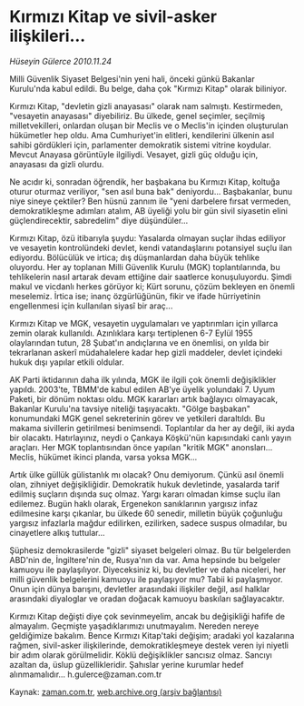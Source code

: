 # Kırmızı Kitap ve sivil-asker ilişkileri...

*Hüseyin Gülerce 2010.11.24*

<td class="news-spot">
<p>Milli Güvenlik Siyaset Belgesi'nin yeni hali, önceki günkü Bakanlar Kurulu'nda kabul edildi. Bu belge, daha çok "Kırmızı Kitap" olarak biliniyor.</p>
<p><p>Kırmızı Kitap, "devletin gizli anayasası" olarak nam salmıştı. Kestirmeden, "vesayetin anayasası" diyebiliriz. Bu ülkede, genel seçimler, seçilmiş milletvekilleri, onlardan oluşan bir Meclis ve o Meclis'in içinden oluşturulan hükümetler hep oldu. Ama Cumhuriyet'in elitleri, kendilerini ülkenin asıl sahibi gördükleri için, parlamenter demokratik sistemi vitrine koydular. Mevcut Anayasa görüntüyle ilgiliydi. Vesayet, gizli güç olduğu için, anayasası da gizli olurdu.
<p>Ne acıdır ki, sonradan öğrendik, her başbakana bu Kırmızı Kitap, koltuğa oturur oturmaz veriliyor, "sen asıl buna bak" deniyordu... Başbakanlar, bunu niye sineye çektiler? Ben hüsnü zannım ile "yeni darbelere fırsat vermeden, demokratikleşme adımları atalım, AB üyeliği yolu bir gün sivil siyasetin elini güçlendirecektir, sabredelim" diye düşündüler...
<p>Kırmızı Kitap, özü itibarıyla şuydu: Yasalarda olmayan suçlar ihdas ediliyor ve vesayetin kontrolündeki devlet, kendi vatandaşlarını potansiyel suçlu ilan ediyordu. Bölücülük ve irtica; dış düşmanlardan daha büyük tehlike oluyordu. Her ay toplanan Milli Güvenlik Kurulu (MGK) toplantılarında, bu tehlikelerin nasıl artarak devam ettiğine dair saatlerce konuşuluyordu. Şimdi makul ve vicdanlı herkes görüyor ki; Kürt sorunu, çözüm bekleyen en önemli meselemiz. İrtica ise; inanç özgürlüğünün, fikir ve ifade hürriyetinin engellenmesi için kullanılan siyasî bir araç...
<p>Kırmızı Kitap ve MGK, vesayetin uygulamaları ve yaptırımları için yıllarca zemin olarak kullanıldı. Azınlıklara karşı tertiplenen 6-7 Eylül 1955 olaylarından tutun, 28 Şubat'ın andıçlarına ve en önemlisi, on yılda bir tekrarlanan askerî müdahalelere kadar hep gizli maddeler, devlet içindeki hukuk dışı yapılar etkili oldular.
<p>AK Parti iktidarının daha ilk yılında, MGK ile ilgili çok önemli değişiklikler yapıldı. 2003'te, TBMM'de kabul edilen AB'ye üyelik yolundaki 7. Uyum Paketi, bir dönüm noktası oldu. MGK kararları artık bağlayıcı olmayacak, Bakanlar Kurulu'na tavsiye niteliği taşıyacaktı. "Gölge başbakan" konumundaki MGK genel sekreterinin görev ve yetkileri daraltıldı. Bu makama sivillerin getirilmesi benimsendi. Toplantılar da her ay değil, iki ayda bir olacaktı. Hatırlayınız, neydi o Çankaya Köşkü'nün kapısındaki canlı yayın araçları. Her MGK toplantısından önce yapılan "kritik MGK" anonsları... Meclis, hükümet ikinci planda, varsa yoksa MGK...
<p>Artık ülke güllük gülistanlık mı olacak? Onu demiyorum. Çünkü asıl önemli olan, zihniyet değişikliğidir. Demokratik hukuk devletinde, yasalarda tarif edilmiş suçların dışında suç olmaz. Yargı kararı olmadan kimse suçlu ilan edilemez. Bugün haklı olarak, Ergenekon sanıklarının yargısız infaz edilmesine karşı çıkanlar, bu ülkede 60 senedir, milletin büyük çoğunluğu yargısız infazlarla mağdur edilirken, ezilirken, sadece suspus olmadılar, bu cinayetlere alkış tuttular...
<p>Şüphesiz demokrasilerde "gizli" siyaset belgeleri olmaz. Bu tür belgelerden ABD'nin de, İngiltere'nin de, Rusya'nın da var. Ama hepsinde bu belgeler kamuoyu ile paylaşılıyor. Diyeceksiniz ki, bu devletler ve daha niceleri, her milli güvenlik belgelerini kamuoyu ile paylaşıyor mu? Tabii ki paylaşmıyor. Onun için dünya barışını, devletler arasındaki ilişkiler değil, asıl halklar arasındaki diyaloglar ve oradan doğacak kamuoyu baskıları sağlayacaktır.
<p>Kırmızı Kitap değişti diye çok sevinmeyelim, ancak bu değişikliği hafife de almayalım. Geçmişte yaşadıklarımızı unutmayalım. Nereden nereye geldiğimize bakalım. Bence Kırmızı Kitap'taki değişim; aradaki yol kazalarına rağmen, sivil-asker ilişkilerinde, demokratikleşmeye destek veren iyi niyetli bir adım olarak görülmelidir. Köklü değişiklikler sancısız olmaz. Sancıyı azaltan da, üslup güzellikleridir. Şahıslar yerine kurumlar hedef alınmamalıdır... h.gulerce@zaman.com.tr</p>
<a href="http://web.archive.org/web/20101130204813/mailto:h.gulerce@zaman.com.tr">
</a></p></p></p></p></p></p></p></p></td>

Kaynak: [zaman.com.tr](http://zaman.com.tr/yazar.do?yazino=1056264), [web.archive.org (arşiv bağlantısı)](http://web.archive.org/web/20101130204813/http://zaman.com.tr/yazar.do?yazino=1056264)
